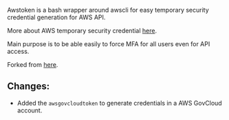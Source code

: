 Awstoken is a bash wrapper around awscli for easy temporary security credential generation for AWS API.

More about AWS temporary security credential [here](https://docs.aws.amazon.com/IAM/latest/UserGuide/id_credentials_temp.html).

Main purpose is to be able easily to force MFA for all users even for API access.

Forked from [here](https://github.com/vandot/awstoken).

## Changes:

- Added the `awsgovcloudtoken` to generate credentials in a AWS GovCloud account.
